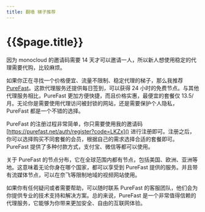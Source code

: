 ```yaml
---
title: 翻墙 梯子推荐
---
```


# {{$page.title}}

因为 monocloud 的邀请码需要 14 天才可以邀请一人，所以新人想使用稳定的代理需要代购，比较麻烦。

如果你正在寻找一个价格便宜、流量不限制、稳定代理的梯子，那么我推荐 [PureFast](https://purefast.net/auth/register?code=LKZx)。这款代理服务还提供每日签到，可以获得 24 小时的免费节点。与其他代理服务相比，PureFast 更加方便快捷，而且价格实惠，最便宜的套餐仅 13.5/月。无论你是需要使用代理访问被封锁的网站，还是需要保护个人隐私，PureFast 都是一个不错的选择。

PureFast 的注册过程非常简单，你只需要使用我的邀请码 [https://purefast.net/auth/register?code=LKZx]() 进行注册即可。注册之后，你可以选择购买不同套餐的会员，根据自己的需求选择合适的套餐即可。PureFast 提供了多种付款方式，支付宝、微信等都可以使用。

关于 PureFast 的节点分布，它在全球范围内都有节点，包括美国、欧洲、亚洲等地。这意味着无论你身在哪个国家，都可以享受到 PureFast 提供的服务。并且带有流媒体节点，可以在奈飞等限制地域的视频网站使用。

如果你有任何疑问或者需要帮助，可以随时联系 PureFast 的客服团队，他们会为你提供专业的技术支持和解决方案。总的来说，PureFast 是一个非常值得信赖的代理服务，它能够为你带来更加安全、自由的互联网体验。
